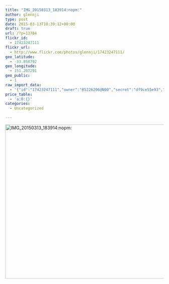 ```yaml
---
title: "IMG_20150313_183914:nopm:"
author: glennji
type: post
date: 2015-03-13T18:39:12+00:00
draft: true
url: /?p=13784
flickr_id:
  - 17423247111
flickr_url:
  - http://www.flickr.com/photos/glennji/17423247111/
geo_latitude:
  - -33.858792
geo_longitude:
  - 151.207291
geo_public:
  - 1
raw_import_data:
  - '{"id":"17423247111","owner":"85226206@N00","secret":"df9ce55e93","server":"8744","farm":9,"title":"IMG_20150313_183914:nopm:","ispublic":0,"isfriend":0,"isfamily":0,"description":{"_content":""},"dateupload":"1431087627","lastupdate":"1431087634","datetaken":"2015-03-13 18:39:12","datetakengranularity":"0","datetakenunknown":"0","ownername":"glennji","tags":"","machine_tags":"","originalsecret":"db613433aa","originalformat":"jpg","latitude":"-33.858792","longitude":"151.207291","accuracy":"16","context":0,"place_id":"uyU97kpTVLseY.4z4g","woeid":"26198434","geo_is_family":0,"geo_is_friend":0,"geo_is_contact":0,"geo_is_public":0,"media":"photo","media_status":"ready","url_o":"https://farm9.staticflickr.com/8744/17423247111_db613433aa_o.jpg","height_o":"3120","width_o":"4208"}'
price_table:
  - 'a:0:{}'
categories:
  - Uncategorized

---
```

<p class="flickr-image">
  <a href="http://www.flickr.com/photos/glennji/17423247111/" class="flickr-link"><img src="/wp-content/uploads/2015/03/17423247111_db613433aa_o-1024x759.jpg" width="660" height="489" alt="IMG_20150313_183914:nopm:" class="keyring-img" /></a>
</p>
